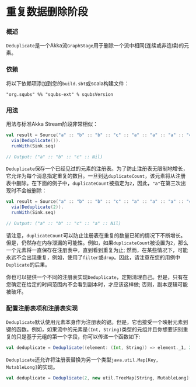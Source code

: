 # 重复数据删除阶段

### 概述

`Deduplicate`是一个Akka流`GraphStage`用于删除一个流中相同(连续或非连续)的元素。

### 依赖

将以下依赖项添加到您的`build.sbt`或scala构建文件：

```
"org.squbs" %% "squbs-ext" % squbsVersion
```

### 用法

用法与标准Akka Stream阶段非常相似：

```scala
val result = Source("a" :: "b" :: "b" :: "c" :: "a" :: "a" :: "a" :: "c" :: Nil).
  via(Deduplicate()).
  runWith(Sink.seq)
  
// Output: ("a" :: "b" :: "c" :: Nil)
```

`Deduplicate`保存一个已经见过的元素的注册表。为了防止注册表无限制地增长，它允许为每个消息指定重复的数目。一旦到达`duplicateCount`，该元素将从注册表中删除。在下面的例子中，`duplicateCount`被指定为`2`，因此，`"a"`在第三次出现时不会被删除：

```scala
val result = Source("a" :: "b" :: "b" :: "c" :: "a" :: "a" :: "a" :: "c" :: Nil).
  via(Deduplicate(2)).
  runWith(Sink.seq)
  
// Output: ("a" :: "b" :: "c" :: "a" :: Nil)
```

请注意，`duplicateCount`可以防止注册表在重复的数量已知的情况下不断增长。但是，仍然存在内存泄漏的可能性。例如，如果`duplicateCount`被设置为`2`，那么一个元素将一直保存在注册表中，直到看到重复为止; 然而，在某些情况下，可能永远不会出现重复，例如，使用了`filter`或`drop`。因此，请注意在您的用例中`Duplicate`的后果。

你也可以提供一个不同的注册表实现`Deduplicate`，定期清理自己。但是，只有在您确定在给定的时间范围内不会看到副本时，才应该这样做; 否则，副本逻辑可能被破坏。

### 配置注册表项和注册表实现

`Deduplicate`默认使用元素本身作为注册表的键。但是，它也接受一个映射元素到键的函数。例如，如果流中的元素是`(Int, String)`类型的元组并且你想要识别重复的只是基于元组的第一个字段，你可以传递一个函数如下:

```scala
val deduplicate = Deduplicate((element: (Int, String)) => element._1, 2) // 2是默认值
```  

`Deduplicate`还允许将注册表替换为另一个类型`java.util.Map[Key, MutableLong]`的实现。

```scala
val deduplicate = Deduplicate(2, new util.TreeMap[String, MutableLong]())
```